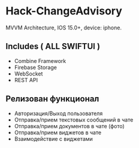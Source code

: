 # Hack-ChangeAdvisory

MVVM Architecture, IOS 15.0+, device: iphone.

## Includes ( ALL SWIFTUI )
- Combine Framework
- Firebase Storage
- WebSocket
- REST API

## Релизован функционал

- Авторизация/Выход пользователя
- Отправка/прием текстовых сообщений в чате
- Отправка/прием документов в чате (фото)
- Отправка/прием виджетов в чате
- Взаимодействие с виджетами

